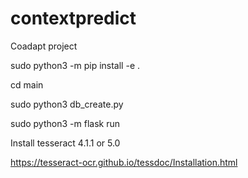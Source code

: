 # contextpredict
Coadapt project


sudo python3 -m pip install -e .

cd main

sudo python3 db_create.py

sudo python3 -m flask run

Install tesseract 4.1.1 or 5.0

https://tesseract-ocr.github.io/tessdoc/Installation.html